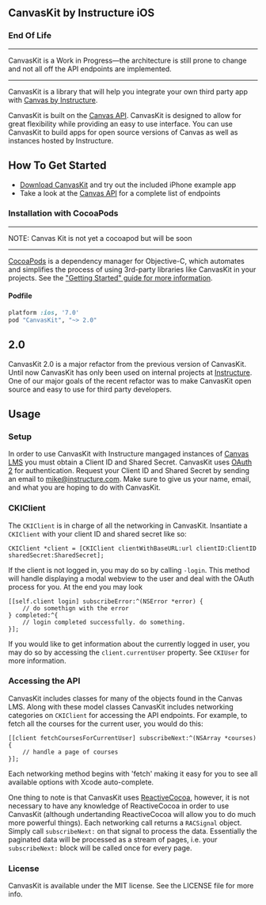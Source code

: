 ## CanvasKit by Instructure iOS
### End Of Life
***
CanvasKit is a Work in Progress—the architecture is still prone to change and not all off the API endpoints are implemented.
***

CanvasKit is a library that will help you integrate your own third party app with [Canvas by Instructure](https://instructure.com/).

CanvasKit is built on the [Canvas API](https://canvas.instructure.com/doc/api/index.html). CanvasKit is designed to allow for great flexibility while providing an easy to use interface. You can use CanvasKit to build apps for open source versions of Canvas as well as instances hosted by Instructure.

## How To Get Started

- [Download CanvasKit](https://github.com/instructure/CanvasKit/archive/master.zip) and try out the included iPhone example app
- Take a look at the [Canvas API](https://canvas.instructure.com/doc/api/index.html) for a complete list of endpoints

### Installation with CocoaPods

***
NOTE: Canvas Kit is not yet a cocoapod but will be soon
***

[CocoaPods](http://cocoapods.org) is a dependency manager for Objective-C, which automates and simplifies the process of using 3rd-party libraries like CanvasKit in your projects. See the ["Getting Started" guide for more information](https://github.com/AFNetworking/AFNetworking/wiki/Getting-Started-with-AFNetworking).

#### Podfile

```ruby
platform :ios, '7.0'
pod "CanvasKit", "~> 2.0"
```

## 2.0

CanvasKit 2.0 is a major refactor from the previous version of CanvasKit. Until now CanvasKit has only been used on internal projects at [Instructure](http://www.instructure.com/). One of our major goals of the recent refactor was to make CanvasKit open source and easy to use for third party developers.

## Usage

### Setup

In order to use CanvasKit with Instructure mangaged instances of [Canvas LMS](https://github.com/instructure/canvas-lms) you must obtain a Client ID and Shared Secret. CanvasKit uses [OAuth 2](https://canvas.instructure.com/doc/api/file.oauth.html) for authentication. Request your Client ID and Shared Secret by sending an email to <mike@instructure.com>. Make sure to give us your name, email, and what you are hoping to do with CanvasKit.

### CKIClient

The `CKIClient` is in charge of all the networking in CanvasKit. Insantiate a `CKIClient` with your client ID and shared secret like so:

```objc
CKIClient *client = [CKIClient clientWithBaseURL:url clientID:ClientID sharedSecret:SharedSecret];
```


If the client is not logged in, you may do so by calling `-login`. This method will handle displaying a
modal webview to the user and deal with the OAuth process for you. At the end you may look  

```objc
[[self.client login] subscribeError:^(NSError *error) {
    // do somethign with the error
} completed:^{
    // login completed successfully. do something.
}];
```

If you would like to get information about the currently logged in user, you may do so by accessing the `client.currentUser` property. See `CKIUser` for more information.

### Accessing the API

CanvasKit includes classes for many of the objects found in the Canvas LMS. Along with these model classes CanvasKit includes networking categories on `CKIClient` for accessing the API endpoints. For example, to fetch all the courses for the current user, you would do this:

```objc
[[client fetchCoursesForCurrentUser] subscribeNext:^(NSArray *courses) {
    // handle a page of courses
}];
```

Each networking method begins with 'fetch' making it easy for you to see all available options with Xcode auto-complete.

One thing to note is that CanvasKit uses [ReactiveCocoa](https://github.com/ReactiveCocoa/ReactiveCocoa), however, it is not necessary to have any knowledge of ReactiveCocoa in order to use CanvasKit (although undertanding ReactiveCocoa will allow you to do much more powerful things). Each networking call returns a `RACSignal` object. Simply call `subscribeNext:` on that signal to process the data. Essentially the paginated data will be processed as a stream of pages, i.e. your `subscribeNext:` block will be called once for every page.

### License

CanvasKit is available under the MIT license. See the LICENSE file for more info.
